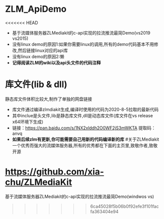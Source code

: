 # ZLM_ApiDemo
<<<<<<< HEAD

+ 基于流媒体服务器ZLMediakit的c-api实现的拉流推流最简Demo(vs2019 vs2015)
+ 没有linux demo的原因1:如果你需要linux的调用,所有的demo代码基本不用修改,然后链接linux对应的api库
+ 没有linux demo的原因2:懒
+ __记得阅读ZLM的wiki以及api头文件的代码注释__
# 库文件(lib & dll)
静态库文件体积比较大,制作了单独的网盘链接

+ 库文件通过编译zlmdiakit生成,编译时使用的代码为2020-8-5拉取的最新代码
+ 其中inclue是头文件,lib是静态库文件,dll是动态库文件(库文件在vs release x64环境下生成)
+ 链接：https://pan.baidu.com/s/1NX2xlddh2O0WF2jS3mWKTA   提取码：anvq
+ __如果后续zlm有更新,你可能需要自己用新的代码编译新的库__
#关于ZLMediakit
一个优秀而强大的流媒体服务器,所有的优秀都在下面的主页里,致敬作者,致敬开源

<https://github.com/xia-chu/ZLMediaKit>
=======
基于流媒体服务器ZLMediakit的c-api实现的拉流推流最简Demo(windwos vs)
>>>>>>> 6ca45028f5b06b0f92efe3f101facfa363404e94
